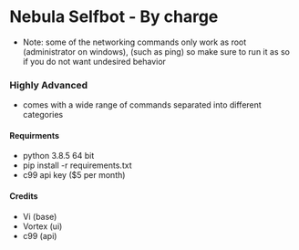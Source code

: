 # Nebula Selfbot - By  charge

- Note: some of the networking commands only work as root (administrator on windows), (such as ping) so make sure to run it as so if you do not want undesired behavior

### Highly Advanced
- comes with a wide range of commands separated into different categories

#### Requirments
- python 3.8.5 64 bit
- pip install -r requirements.txt
- c99 api key ($5 per month)

#### Credits
- Vi (base)
- Vortex (ui)
- c99 (api)



